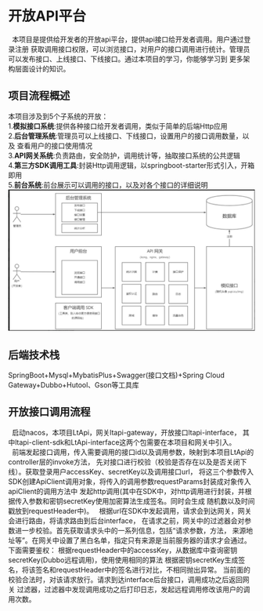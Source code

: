 # 开放API平台
&nbsp;&nbsp;本项目是提供给开发者的开放api平台，提供api接口给开发者调用。用户通过登录注册
获取调用接口权限，可以浏览接口，对用户的接口调用进行统计。管理员可以发布接口、上线接口、下线接口。通过本项目的学习，你能够学习到
更多架构层面设计的知识。

## 项目流程概述
本项目涉及到5个子系统的开放：<br>
1.**模拟接口系统**:提供各种接口给开发者调用，类似于简单的后端Http应用<br>
2.**后台管理系统**:管理员可以上线接口、下线接口，设置用户的接口调用数量，以及
查看用户的接口使用情况<br>
3.**API网关系统**:负责路由，安全防护，调用统计等，抽取接口系统的公共逻辑<br>
4.**第三方SDK调用工具**:封装Http调用逻辑，以springboot-starter形式引入，开箱即用<br>
5.**前台系统**:前台展示可以调用的接口，以及对各个接口的详细说明<br>
<img src="images/系统架构.jpg">

## 后端技术栈
SpringBoot+Mysql+MybatisPlus+Swagger(接口文档)+Spring Cloud Gateway+Dubbo+Hutool、Gson等工具库

## 开放接口调用流程
&nbsp;&nbsp;启动nacos，本项目LtApi，网关ltapi-gateway，开放接口ltapi-interface，
其中ltapi-client-sdk和LtApi-interface这两个包需要在本项目和网关中引入。<br>
&nbsp;&nbsp;前端发起接口调用，传入需要调用的接口id以及调用参数，映射到本项目LtApi的controller层的invoke方法，
先对接口进行校验（校验是否存在以及是否关闭下线）。获取登录用户accessKey、secretKey以及调用接口url，
将这三个参数传入SDK创建ApiClient调用对象，将传入的调用参数requestParams封装成对象传入apiClient的调用方法中
发起http调用(其中在SDK中，对http调用进行封装，并根据传入参数和密钥secretKey使用加密算法生成签名。同时会生成
随机数以及时间戳放到requestHeader中)。
&nbsp;&nbsp;根据url在SDK中发起调用，请求会到达网关，网关会进行路由，将请求路由到后台interface，
在请求之前，网关中的过滤器会对参数进一步校验。首先获取请求头中的一系列信息，包括“请求参数，方法，
来源地址等”。在网关中设置了黑白名单，指定只有来源是当前服务器的请求才会通过。下面需要鉴权：
根据requestHeader中的accessKey，从数据库中查询密钥secretKey(Dubbo远程调用)，使用使用相同的算法
根据密钥secretKey生成签名，将该签名和requestHeader中的签名进行对比，不相同抛出异常。
当前面的校验合法时，对该请求放行。请求到达interface后台接口，调用成功之后返回网关
过滤器，过滤器中发现调用成功之后打印日志，发起远程调用修改该用户的调用次数。



